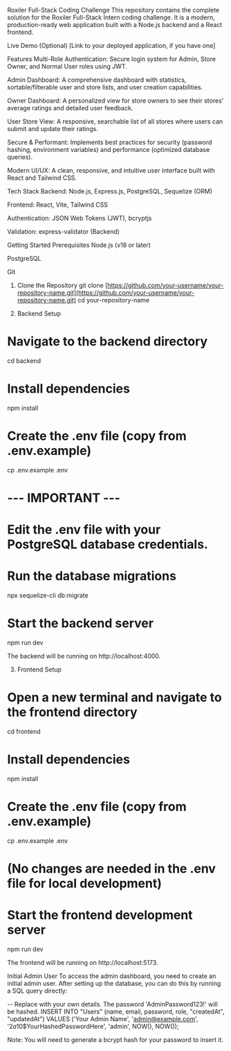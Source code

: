 Roxiler Full-Stack Coding Challenge
This repository contains the complete solution for the Roxiler Full-Stack Intern coding challenge. It is a modern, production-ready web application built with a Node.js backend and a React frontend.

Live Demo (Optional)
[Link to your deployed application, if you have one]

Features
Multi-Role Authentication: Secure login system for Admin, Store Owner, and Normal User roles using JWT.

Admin Dashboard: A comprehensive dashboard with statistics, sortable/filterable user and store lists, and user creation capabilities.

Owner Dashboard: A personalized view for store owners to see their stores' average ratings and detailed user feedback.

User Store View: A responsive, searchable list of all stores where users can submit and update their ratings.

Secure & Performant: Implements best practices for security (password hashing, environment variables) and performance (optimized database queries).

Modern UI/UX: A clean, responsive, and intuitive user interface built with React and Tailwind CSS.

Tech Stack
Backend: Node.js, Express.js, PostgreSQL, Sequelize (ORM)

Frontend: React, Vite, Tailwind CSS

Authentication: JSON Web Tokens (JWT), bcryptjs

Validation: express-validator (Backend)

Getting Started
Prerequisites
Node.js (v18 or later)

PostgreSQL

Git

1. Clone the Repository
git clone [https://github.com/your-username/your-repository-name.git](https://github.com/your-username/your-repository-name.git)
cd your-repository-name

2. Backend Setup
# Navigate to the backend directory
cd backend

# Install dependencies
npm install

# Create the .env file (copy from .env.example)
cp .env.example .env

# --- IMPORTANT ---
# Edit the .env file with your PostgreSQL database credentials.

# Run the database migrations
npx sequelize-cli db:migrate

# Start the backend server
npm run dev

The backend will be running on http://localhost:4000.

3. Frontend Setup
# Open a new terminal and navigate to the frontend directory
cd frontend

# Install dependencies
npm install

# Create the .env file (copy from .env.example)
cp .env.example .env
# (No changes are needed in the .env file for local development)

# Start the frontend development server
npm run dev

The frontend will be running on http://localhost:5173.

Initial Admin User
To access the admin dashboard, you need to create an initial admin user. After setting up the database, you can do this by running a SQL query directly:

-- Replace with your own details. The password 'AdminPassword123!' will be hashed.
INSERT INTO "Users" (name, email, password, role, "createdAt", "updatedAt")
VALUES ('Your Admin Name', 'admin@example.com', '$2a$10$YourHashedPasswordHere', 'admin', NOW(), NOW());

Note: You will need to generate a bcrypt hash for your password to insert it.
